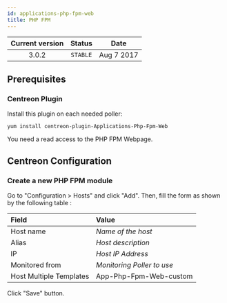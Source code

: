 ```yaml
---
id: applications-php-fpm-web
title: PHP FPM
---
```


| Current version | Status | Date |
| :-: | :-: | :-: |
| 3.0.2 | `STABLE` | Aug  7 2017 |

## Prerequisites

### Centreon Plugin

Install this plugin on each needed poller:

``` shell
yum install centreon-plugin-Applications-Php-Fpm-Web
```

You need a read access to the PHP FPM Webpage.

## Centreon Configuration

### Create a new PHP FPM module

Go to "Configuration \> Hosts" and click "Add". Then, fill the form as shown by the following table :

| Field                                   | Value                      |
| :-------------------------------------- | :------------------------- |
| Host name                               | *Name of the host*         |
| Alias                                   | *Host description*         |
| IP                                      | *Host IP Address*          |
| Monitored from                          | *Monitoring Poller to use* |
| Host Multiple Templates                 | App-Php-Fpm-Web-custom     |

Click "Save" button.


